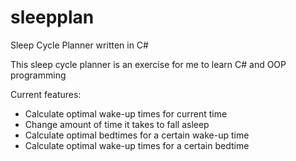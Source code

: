 # sleepplan
Sleep Cycle Planner written in C#

This sleep cycle planner is an exercise for me to learn C# and OOP programming

Current features:
- Calculate optimal wake-up times for current time
- Change amount of time it takes to fall asleep
- Calculate optimal bedtimes for a certain wake-up time
- Calculate optimal wake-up times for a certain bedtime